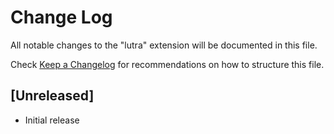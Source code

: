 # Change Log

All notable changes to the "lutra" extension will be documented in this file.

Check [Keep a Changelog](http://keepachangelog.com/) for recommendations on how to structure this file.

## [Unreleased]

- Initial release